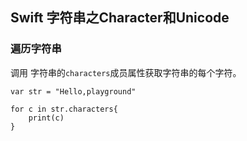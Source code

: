 ## Swift 字符串之Character和Unicode

### 遍历字符串
调用 字符串的`characters`成员属性获取字符串的每个字符。
```
var str = "Hello,playground"

for c in str.characters{
    print(c)
}
```


















